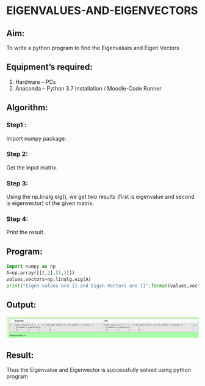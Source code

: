 # EIGENVALUES-AND-EIGENVECTORS
## Aim:
To write a python program to find the Eigenvalues and Eigen Vectors
## Equipment’s required:
1. 	Hardware – PCs
2. 	Anaconda – Python 3.7 Installation / Moodle-Code Runner
## Algorithm:
### Step1 : 
 Import numpy package.
### Step 2:
 Get the input matrix.
### Step 3:
 Using the np.linalg.eig(), we get two results (first is eigenvalue and second is eigenvector) of the given matrix.
### Step 4: 
 Print the result.
## Program:
```python
import numpy as np 
A=np.array([[2,2],[1,3]])
values,vectors=np.linalg.eig(A)
print("Eigen values are {} and Eigen Vectors are {}".format(values,vectors))
```
## Output:
![output](/filename7.png)
## Result:
Thus the Eigenvalue and Eigenvector is successfully solved using python program
